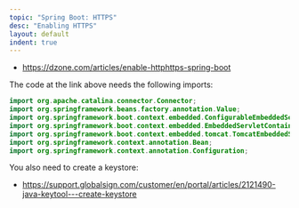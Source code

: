 ```yaml
---
topic: "Spring Boot: HTTPS"
desc: "Enabling HTTPS"
layout: default
indent: true
---
```


* <https://dzone.com/articles/enable-httphttps-spring-boot>

The code at the link above needs the following imports:

```java
import org.apache.catalina.connector.Connector;
import org.springframework.beans.factory.annotation.Value;
import org.springframework.boot.context.embedded.ConfigurableEmbeddedServletContainer;
import org.springframework.boot.context.embedded.EmbeddedServletContainerCustomizer;
import org.springframework.boot.context.embedded.tomcat.TomcatEmbeddedServletContainerFactory;
import org.springframework.context.annotation.Bean;
import org.springframework.context.annotation.Configuration;
```

You also need to create a keystore:

* <https://support.globalsign.com/customer/en/portal/articles/2121490-java-keytool---create-keystore>

